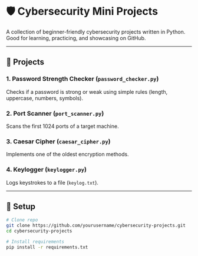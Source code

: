 # 🛡️ Cybersecurity Mini Projects

A collection of beginner-friendly cybersecurity projects written in Python.  
Good for learning, practicing, and showcasing on GitHub.

---

## 🚀 Projects

### 1. Password Strength Checker (`password_checker.py`)
Checks if a password is strong or weak using simple rules (length, uppercase, numbers, symbols).  

### 2. Port Scanner (`port_scanner.py`)
Scans the first 1024 ports of a target machine.  

### 3. Caesar Cipher (`caesar_cipher.py`)
Implements one of the oldest encryption methods.

### 4. Keylogger (`keylogger.py`)
Logs keystrokes to a file (`keylog.txt`).

---

## 🔧 Setup

```bash
# Clone repo
git clone https://github.com/yourusername/cybersecurity-projects.git
cd cybersecurity-projects

# Install requirements
pip install -r requirements.txt



